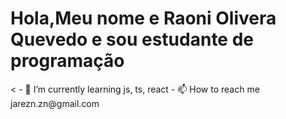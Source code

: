 <h1>Hola,Meu nome e Raoni Olivera Quevedo e sou estudante de programação</h1>
<
- 🌱 I’m currently learning  js, ts, react
- 📫 How to reach me jarezn.zn@gmail.com
